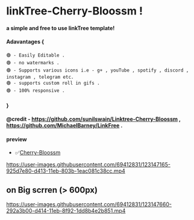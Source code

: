 # linkTree-Cherry-Bloossm !

#### a simple and free to use linkTree template! 

#### Adavantages {
    🟢 - Easily Editable .
    🟢 - no watermarks .
    🟢 - Supports various icons i.e - g+ , youTube , spotify , discord , instagram , telegram etc.
    🟢 - supports custom roll in gifs .
    🟢 - 100% responsive .
####  }
#### @credit - https://github.com/sunilswain/Linktree-Cherry-Bloossm , https://github.com/MichaelBarney/LinkFree .


#### preview

* ✅[Cherry-Bloossm](https://sunilswain.github.io/Linktree-Cherry-Bloossm/)





https://user-images.githubusercontent.com/69412831/123147165-925d7e80-d413-11eb-803b-1eac081c38cc.mp4

## on Big scrren (> 600px)


https://user-images.githubusercontent.com/69412831/123147660-292a3b00-d414-11eb-8f92-1dd8b4e2b851.mp4





